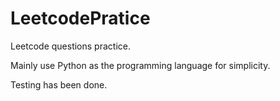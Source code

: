 # LeetcodePratice
Leetcode questions practice. 

Mainly use Python as the programming language for simplicity.

Testing has been done.